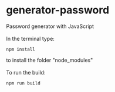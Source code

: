 # generator-password
 Password generator with JavaScript<br><br>
 In the terminal type: 
 ```
 npm install
 ```
 to install the folder "node_modules"<br><br>
 To run the build:
 ```
 npm run build
 ```